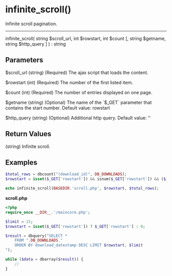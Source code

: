 # infinite_scroll()

Infinite scroll pagination.

---

infinite_scroll( string $scroll_url, int $rowstart, int $count [, string $getname, string $http_query ] ) : string

## Parameters

$scroll_url (string) (Required) The ajax script that loads the content.

$rowstart (int) (Required) The number of the first listed item.

$count (int) (Required) The number of entries displayed on one page.

$getname (string) (Optional) The name of the `$_GET` parameter that contains the start number. Default value: rowstart

$http_query (string) (Optional) Additional http query. Default value: ''

## Return Values

(string) Infinite scroll.

## Examples

```php
$total_rows = dbcount("(download_id)", DB_DOWNLOADS);
$rowstart = isset($_GET['rowstart']) && isnum($_GET['rowstart']) && ($_GET['rowstart'] <= $total_rows) ? $_GET['rowstart'] : 0;

echo infinite_scroll(BASEDIR.'scroll.php', $rowstart, $total_rows);
```

**scroll.php**

```php
<?php
require_once __DIR__.'/maincore.php';

$limit = 15;
$rowstart = isset($_GET['rowstart']) ? $_GET['rowstart'] : 0;

$result = dbquery("SELECT *
    FROM ".DB_DOWNLOADS."
    ORDER BY download_datestamp DESC LIMIT $rowstart, $limit
");

while ($data = dbarray($result)) {
    //
}
```
